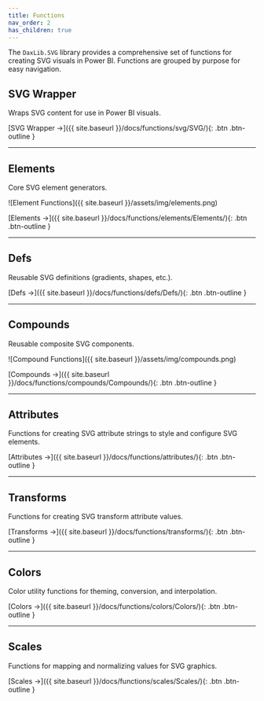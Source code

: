 ```yaml
---
title: Functions
nav_order: 2
has_children: true
---
```


The `DaxLib.SVG` library provides a comprehensive set of functions for creating SVG visuals in Power BI. Functions are grouped by purpose for easy navigation.

## SVG Wrapper

Wraps SVG content for use in Power BI visuals.

[SVG Wrapper →]({{ site.baseurl }}/docs/functions/svg/SVG/){: .btn .btn-outline }

---

## Elements

Core SVG element generators.

![Element Functions]({{ site.baseurl }}/assets/img/elements.png)

[Elements →]({{ site.baseurl }}/docs/functions/elements/Elements/){: .btn .btn-outline }

---

## Defs

Reusable SVG definitions (gradients, shapes, etc.).

[Defs →]({{ site.baseurl }}/docs/functions/defs/Defs/){: .btn .btn-outline }

---

## Compounds

Reusable composite SVG components.

![Compound Functions]({{ site.baseurl }}/assets/img/compounds.png)

[Compounds →]({{ site.baseurl }}/docs/functions/compounds/Compounds/){: .btn .btn-outline }

---

## Attributes

Functions for creating SVG attribute strings to style and configure SVG elements.

[Attributes →]({{ site.baseurl }}/docs/functions/attributes/){: .btn .btn-outline }

---

## Transforms

Functions for creating SVG transform attribute values.

[Transforms →]({{ site.baseurl }}/docs/functions/transforms/){: .btn .btn-outline }

---

## Colors

Color utility functions for theming, conversion, and interpolation.

[Colors →]({{ site.baseurl }}/docs/functions/colors/Colors/){: .btn .btn-outline }

---

## Scales

Functions for mapping and normalizing values for SVG graphics.

[Scales →]({{ site.baseurl }}/docs/functions/scales/Scales/){: .btn .btn-outline }